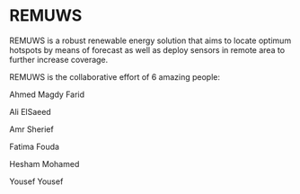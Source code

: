 # REMUWS
REMUWS is a robust renewable energy solution that aims to locate optimum hotspots by means of forecast as well as deploy sensors in remote area to further increase coverage.

REMUWS is the collaborative effort of 6 amazing people:

Ahmed Magdy Farid

Ali ElSaeed

Amr Sherief

Fatima Fouda

Hesham Mohamed

Yousef Yousef


